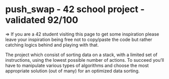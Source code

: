 # push_swap - 42 school project - validated 92/100

=> If you are a 42 student visiting this page to get some inspiration please leave your inspiration being free not to copy/paste the code but rather catching logics behind and playing with that.

The  project which consist of sorting data on a stack, with a limited set of instructions, using
the lowest possible number of actions. To succeed you’ll have to manipulate various
types of algorithms and choose the most appropriate solution (out of many) for an
optimized data sorting.
